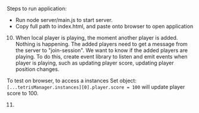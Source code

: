 Steps to run application:

- Run node server/main.js to start server.
- Copy full path to index.html, and paste onto browser to open application


10. When local player is playing, the moment another player is added. Nothing is happening. The added players need to get a message from the server to "join-session". We want to know if the added players are playing. To do this, create event library to listen and emit events when player is playing, such as updating player score, updating player position changes.

To test on browser, to access a instances Set object: `[...tetrisManager.instances][0].player.score = 100` will update player score to 100.

11.
